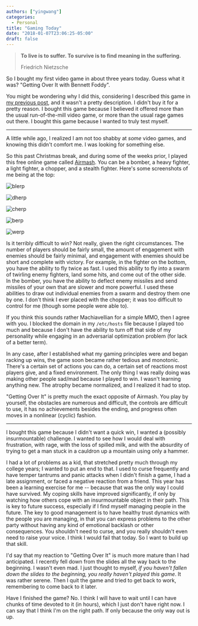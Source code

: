 ```yaml
---
authors: ["yingwang"]
categories:
  - Personal
title: "Gaming Today"
date: "2018-01-07T23:06:25-05:00"
draft: false
---
```


> **To live is to suffer. To survive is to find meaning in the suffering.**
>
> Friedrich Nietzsche

So I bought my first video game in about three years today. Guess what it was? "Getting Over It with Bennett Foddy".

You might be wondering why I did this, considering I described this game in [my previous post](/posts/2018/01/03/getting_over_it), and it wasn't a pretty description. I didn't buy it for a pretty reason. I bought this game because I believed it offered more than the usual run-of-the-mill video game, or more than the usual rage games out there. I bought this game because I wanted to truly test myself.

___

A little while ago, I realized I am not too shabby at *some* video games, and knowing this didn't comfort me. I was looking for something else.

So this past Christmas break, and during some of the weeks prior, I played this free online game called [Airmash](https://airma.sh). You can be a bomber, a heavy fighter, a light fighter, a chopper, and a stealth fighter. Here's some screenshots of me being at the top:

![blerp](/img/posts/2018/01/07/gaming_today_1.png)

![dherp](/img/posts/2018/01/07/gaming_today_1_2.png)

![cherp](/img/posts/2018/01/07/gaming_today_2.png)

![berp](/img/posts/2018/01/07/gaming_today_2_2.png)

![werp](/img/posts/2018/01/07/gaming_today_3.png)

Is it terribly difficult to win? Not really, given the right circumstances. The number of players should be fairly small, the amount of engagement with enemies should be fairly minimal, and engagement with enemies should be short and complete with victory. For example, in the fighter on the bottom, you have the ability to fly twice as fast. I used this ability to fly into a swarm of twirling enemy fighters, land some hits, and come out of the other side. In the bomber, you have the ability to deflect enemy missiles and send missiles of your own that are slower and more powerful. I used these abilities to draw out individual enemies from a swarm and destroy them one by one. I don't think I ever placed with the chopper; it was too difficult to control for me (though some people were able to).

If you think this sounds rather Machiavellian for a simple MMO, then I agree with you. I blocked the domain in my `/etc/hosts` file because I played too much and because I don't have the ability to turn off that side of my personality while engaging in an adversarial optimization problem (for lack of a better term).

In any case, after I established what my gaming principles were and began racking up wins, the game soon became rather tedious and monotonic. There's a certain set of actions you can do, a certain set of reactions most players give, and a fixed environment. The only thing I was really doing was making other people sad/mad because I played to win. I wasn't learning anything new. The atrophy became normalized, and I realized it had to stop.

"Getting Over It" is pretty much the exact opposite of Airmash. You play by yourself, the obstacles are numerous and difficult, the controls are difficult to use, it has no achievements besides the ending, and progress often moves in a nonlinear (cyclic) fashion.

___

I bought this game because I didn't want a quick win, I wanted a (possibly insurmountable) challenge. I wanted to see how I would deal with frustration, with rage, with the loss of spilled milk, and with the absurdity of trying to get a man stuck in a cauldron up a mountain using only a hammer.

I had a lot of problems as a kid, that stretched pretty much through my college years; I wanted to put an end to that. I used to curse frequently and have temper tantrums and panic attacks when I didn't finish a game, I had a late assignment, or faced a negative reaction from a friend. This year has been a learning exercise for me -- because that was the only way I could have survived. My coping skills have improved significantly, if only by watching how others cope with an insurmountable object in their path. This is key to future success, especially if I find myself managing people in the future. The key to good management is to have healthy trust dynamics with the people you are managing, in that you can express problems to the other party without having any kind of emotional backlash or other consequences. You shouldn't need to curse, and you really shouldn't even need to raise your voice. I think I would fail that today. So I want to build up that skill.

I'd say that my reaction to "Getting Over It" is much more mature than I had anticipated. I recently fell down from the slides all the way back to the beginning. I wasn't even mad. I just thought to myself, *if you haven't fallen down the slides to the beginning, you really haven't played this game*. It was rather serene. Then I quit the game and tried to get back to work, remembering to come back to it later.

Have I finished the game? No. I think I will have to wait until I can have chunks of time devoted to it (in hours), which I just don't have right now. I can say that I think I'm on the right path. If only because the only way out is up.

